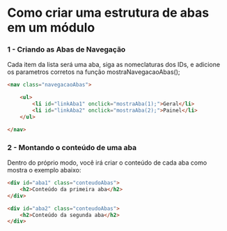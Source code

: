 # Como criar uma estrutura de abas em um módulo

### 1 - Criando as Abas de Navegação
Cada item da lista será uma aba, siga as nomeclaturas dos IDs, e adicione os parametros corretos na função mostraNavegacaoAbas();

```html
<nav class="navegacaoAbas">

    <ul>
        <li id="linkAba1" onclick="mostraAba(1);">Geral</li>
        <li id="linkAba2" onclick="mostraAba(2);">Painel</li>
    </ul>

</nav>
```

### 2 - Montando o conteúdo de uma aba
Dentro do próprio modo, você irá criar o conteúdo de cada aba como mostra o exemplo abaixo:

```html
<div id="aba1" class="conteudoAbas">
    <h2>Conteúdo da primeira aba</h2>
</div>

<div id="aba2" class="conteudoAbas">
    <h2>Conteúdo da segunda aba</h2>
</div>
```
